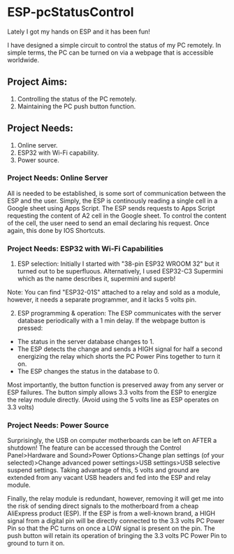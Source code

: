 # ESP-pcStatusControl

Lately I got my hands on ESP and it has been fun!

I have designed a simple circuit to control the status of my PC remotely. In simple terms, the PC can be turned on via a webpage that is accessible worldwide.

## Project Aims:
1. Controlling the status of the PC remotely.
2. Maintaining the PC push button function.

## Project Needs:
1. Online server.
2. ESP32 with Wi-Fi capability.
3. Power source.

### Project Needs: Online Server
All is needed to be established, is some sort of communication between the ESP and the user. Simply, the ESP is continously reading a single cell in a Google sheet using Apps Script. The ESP sends requests to Apps Script requesting the content of A2 cell in the Google sheet. To control the content of the cell, the user need to send an email declaring his request. Once again, this done by IOS Shortcuts.  

### Project Needs: ESP32 with Wi-Fi Capabilities
1. ESP selection:
Initially I started with "38-pin ESP32 WROOM 32" but it turned out to be superfluous. Alternatively, I used ESP32-C3 Supermini which as the name describes it, supermini and superb!

Note: You can find "ESP32-01S" attached to a relay and sold as a module, however, it needs a separate programmer, and it lacks 5 volts pin.

2. ESP programming & operation:
The ESP communicates with the server database periodically with a 1 min delay. If the webpage button is pressed:
- The status in the server database changes to 1.
- The ESP detects the change and sends a HIGH signal for half a second energizing the relay which shorts the PC Power Pins together to turn it on.
- The ESP changes the status in the database to 0.

Most importantly, the button function is preserved away from any server or ESP failures. The button simply allows 3.3 volts from the ESP to energize the relay module directly. (Avoid using the 5 volts line as ESP operates on 3.3 volts)

### Project Needs: Power Source
Surprisingly, the USB on computer motherboards can be left on AFTER a shutdown! The feature can be accessed through the Control Panel>Hardware and Sound>Power Options>Change plan settings (of your selected)>Change advanced power settings>USB settings>USB selective suspend settings.
Taking advantage of this, 5 volts and ground are extended from any vacant USB headers and fed into the ESP and relay module.


Finally, the relay module is redundant, however, removing it will get me into the risk of sending direct signals to the motherboard from a cheap AliExpress product (ESP). If the ESP is from a well-known brand, a HIGH signal from a digital pin will be directly connected to the 3.3 volts PC Power Pin so that the PC turns on once a LOW signal is present on the pin. The push button will retain its operation of bringing the 3.3 volts PC Power Pin to ground to turn it on.
